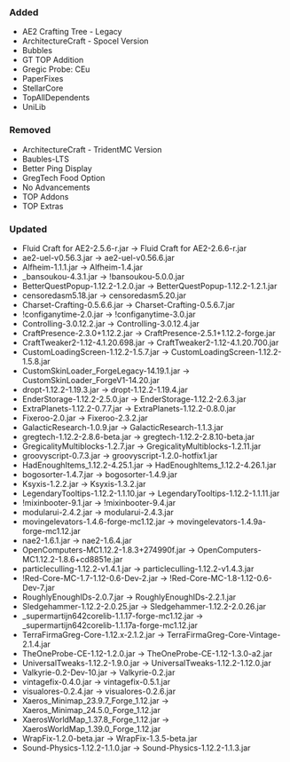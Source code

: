 ### Added
- AE2 Crafting Tree - Legacy
- ArchitectureCraft - Spocel Version
- Bubbles
- GT TOP Addition
- Gregic Probe: CEu
- PaperFixes
- StellarCore
- TopAllDependents
- UniLib

### Removed
- ArchitectureCraft - TridentMC Version
- Baubles-LTS
- Better Ping Display
- GregTech Food Option
- No Advancements
- TOP Addons
- TOP Extras

### Updated
- Fluid Craft for AE2-2.5.6-r.jar                 -> Fluid Craft for AE2-2.6.6-r.jar
- ae2-uel-v0.56.3.jar                             -> ae2-uel-v0.56.6.jar
- Alfheim-1.1.1.jar                               -> Alfheim-1.4.jar
- _bansoukou-4.3.1.jar                            -> !bansoukou-5.0.0.jar
- BetterQuestPopup-1.12.2-1.2.0.jar               -> BetterQuestPopup-1.12.2-1.2.1.jar
- censoredasm5.18.jar                             -> censoredasm5.20.jar
- Charset-Crafting-0.5.6.6.jar                    -> Charset-Crafting-0.5.6.7.jar
- !configanytime-2.0.jar                          -> !configanytime-3.0.jar
- Controlling-3.0.12.2.jar                        -> Controlling-3.0.12.4.jar
- CraftPresence-2.3.0+1.12.2.jar                  -> CraftPresence-2.5.1+1.12.2-forge.jar
- CraftTweaker2-1.12-4.1.20.698.jar               -> CraftTweaker2-1.12-4.1.20.700.jar
- CustomLoadingScreen-1.12.2-1.5.7.jar            -> CustomLoadingScreen-1.12.2-1.5.8.jar
- CustomSkinLoader_ForgeLegacy-14.19.1.jar        -> CustomSkinLoader_ForgeV1-14.20.jar
- dropt-1.12.2-1.19.3.jar                         -> dropt-1.12.2-1.19.4.jar
- EnderStorage-1.12.2-2.5.0.jar                   -> EnderStorage-1.12.2-2.6.3.jar
- ExtraPlanets-1.12.2-0.7.7.jar                   -> ExtraPlanets-1.12.2-0.8.0.jar
- Fixeroo-2.0.jar                                 -> Fixeroo-2.3.2.jar
- GalacticResearch-1.0.9.jar                      -> GalacticResearch-1.1.3.jar
- gregtech-1.12.2-2.8.6-beta.jar                  -> gregtech-1.12.2-2.8.10-beta.jar
- GregicalityMultiblocks-1.2.7.jar                -> GregicalityMultiblocks-1.2.11.jar
- groovyscript-0.7.3.jar                          -> groovyscript-1.2.0-hotfix1.jar
- HadEnoughItems_1.12.2-4.25.1.jar                -> HadEnoughItems_1.12.2-4.26.1.jar
- bogosorter-1.4.7.jar                            -> bogosorter-1.4.9.jar
- Ksyxis-1.2.2.jar                                -> Ksyxis-1.3.2.jar
- LegendaryTooltips-1.12.2-1.1.10.jar             -> LegendaryTooltips-1.12.2-1.1.11.jar
- !mixinbooter-9.1.jar                            -> !mixinbooter-9.4.jar
- modularui-2.4.2.jar                             -> modularui-2.4.3.jar
- movingelevators-1.4.6-forge-mc1.12.jar          -> movingelevators-1.4.9a-forge-mc1.12.jar
- nae2-1.6.1.jar                                  -> nae2-1.6.4.jar
- OpenComputers-MC1.12.2-1.8.3+274990f.jar        -> OpenComputers-MC1.12.2-1.8.6+cd8851e.jar
- particleculling-1.12.2-v1.4.1.jar               -> particleculling-1.12.2-v1.4.3.jar
- !Red-Core-MC-1.7-1.12-0.6-Dev-2.jar             -> !Red-Core-MC-1.8-1.12-0.6-Dev-7.jar
- RoughlyEnoughIDs-2.0.7.jar                      -> RoughlyEnoughIDs-2.2.1.jar
- Sledgehammer-1.12.2-2.0.25.jar                  -> Sledgehammer-1.12.2-2.0.26.jar
- _supermartijn642corelib-1.1.17-forge-mc1.12.jar -> _supermartijn642corelib-1.1.17a-forge-mc1.12.jar
- TerraFirmaGreg-Core-1.12.x-2.1.2.jar            -> TerraFirmaGreg-Core-Vintage-2.1.4.jar
- TheOneProbe-CE-1.12-1.2.0.jar                   -> TheOneProbe-CE-1.12-1.3.0-a2.jar
- UniversalTweaks-1.12.2-1.9.0.jar                -> UniversalTweaks-1.12.2-1.12.0.jar
- Valkyrie-0.2-Dev-10.jar                         -> Valkyrie-0.2.jar
- vintagefix-0.4.0.jar                            -> vintagefix-0.5.1.jar
- visualores-0.2.4.jar                            -> visualores-0.2.6.jar
- Xaeros_Minimap_23.9.7_Forge_1.12.jar            -> Xaeros_Minimap_24.5.0_Forge_1.12.jar
- XaerosWorldMap_1.37.8_Forge_1.12.jar            -> XaerosWorldMap_1.39.0_Forge_1.12.jar
- WrapFix-1.2.0-beta.jar                          -> WrapFix-1.3.5-beta.jar
- Sound-Physics-1.12.2-1.1.0.jar                  -> Sound-Physics-1.12.2-1.1.3.jar
